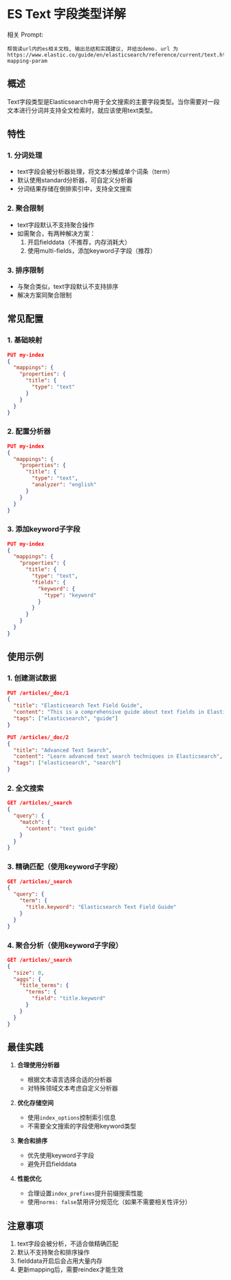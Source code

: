 # ES Text 字段类型详解

相关 Prompt: 

```
帮我读url内的es相关文档, 输出总结和实践建议, 并给出demo. url 为 https://www.elastic.co/guide/en/elasticsearch/reference/current/text.html#fielddata-mapping-param
```

## 概述
Text字段类型是Elasticsearch中用于全文搜索的主要字段类型。当你需要对一段文本进行分词并支持全文检索时，就应该使用text类型。

## 特性

### 1. 分词处理
- text字段会被分析器处理，将文本分解成单个词条（term）
- 默认使用standard分析器，可自定义分析器
- 分词结果存储在倒排索引中，支持全文搜索

### 2. 聚合限制
- text字段默认不支持聚合操作
- 如需聚合，有两种解决方案：
  1. 开启fielddata（不推荐，内存消耗大）
  2. 使用multi-fields，添加keyword子字段（推荐）

### 3. 排序限制
- 与聚合类似，text字段默认不支持排序
- 解决方案同聚合限制

## 常见配置

### 1. 基础映射
```json
PUT my-index
{
  "mappings": {
    "properties": {
      "title": {
        "type": "text"
      }
    }
  }
}
```

### 2. 配置分析器
```json
PUT my-index
{
  "mappings": {
    "properties": {
      "title": {
        "type": "text",
        "analyzer": "english"
      }
    }
  }
}
```

### 3. 添加keyword子字段
```json
PUT my-index
{
  "mappings": {
    "properties": {
      "title": {
        "type": "text",
        "fields": {
          "keyword": {
            "type": "keyword"
          }
        }
      }
    }
  }
}
```

## 使用示例

### 1. 创建测试数据
```json
PUT /articles/_doc/1
{
  "title": "Elasticsearch Text Field Guide",
  "content": "This is a comprehensive guide about text fields in Elasticsearch",
  "tags": ["elasticsearch", "guide"]
}

PUT /articles/_doc/2
{
  "title": "Advanced Text Search",
  "content": "Learn advanced text search techniques in Elasticsearch",
  "tags": ["elasticsearch", "search"]
}
```

### 2. 全文搜索
```json
GET /articles/_search
{
  "query": {
    "match": {
      "content": "text guide"
    }
  }
}
```

### 3. 精确匹配（使用keyword子字段）
```json
GET /articles/_search
{
  "query": {
    "term": {
      "title.keyword": "Elasticsearch Text Field Guide"
    }
  }
}
```

### 4. 聚合分析（使用keyword子字段）
```json
GET /articles/_search
{
  "size": 0,
  "aggs": {
    "title_terms": {
      "terms": {
        "field": "title.keyword"
      }
    }
  }
}
```

## 最佳实践

1. **合理使用分析器**
   - 根据文本语言选择合适的分析器
   - 对特殊领域文本考虑自定义分析器

2. **优化存储空间**
   - 使用`index_options`控制索引信息
   - 不需要全文搜索的字段使用keyword类型

3. **聚合和排序**
   - 优先使用keyword子字段
   - 避免开启fielddata

4. **性能优化**
   - 合理设置`index_prefixes`提升前缀搜索性能
   - 使用`norms: false`禁用评分规范化（如果不需要相关性评分）

## 注意事项

1. text字段会被分析，不适合做精确匹配
2. 默认不支持聚合和排序操作
3. fielddata开启后会占用大量内存
4. 更新mapping后，需要reindex才能生效